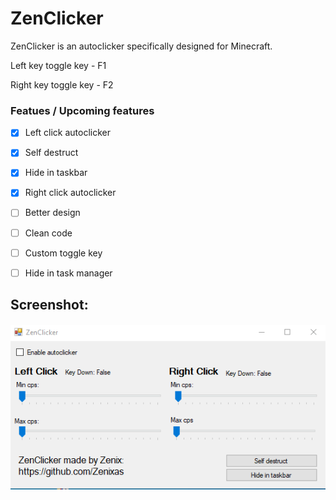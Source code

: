 # ZenClicker

ZenClicker is an autoclicker specifically designed for Minecraft.

Left key toggle key - F1

Right key toggle key - F2


### Featues / Upcoming features
- [x] Left click autoclicker
- [x] Self destruct
- [x] Hide in taskbar
- [x] Right click autoclicker
- [ ] Better design
- [ ] Clean code
- [ ] Custom toggle key
- [ ] Hide in task manager


## Screenshot:
<h4 align="center"><img src=https://raw.githubusercontent.com/Zenixas/ZenClicker/main/image/image.png?raw=true"> <h4>
